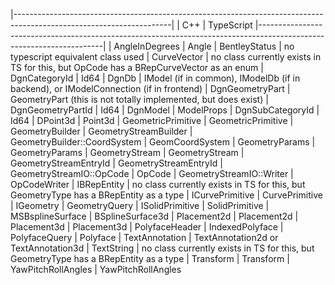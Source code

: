 
|---------------------------------------------------------------------------------------------------------------------|
| C++                           | TypeScript
|---------------------------------------------------------------------------------------------------------------------|
| AngleInDegrees                |	Angle
| BentleyStatus                 |	no typescript equivalent class used
| CurveVector                   | no class currently exists in TS for this, but OpCode has a BRepCurveVector as an enum
| DgnCategoryId	                | Id64
| DgnDb	                        | IModel (if in common), IModelDb (if in backend), or IModelConnection (if in frontend)
| DgnGeometryPart	              | GeometryPart (this is not totally implemented, but does exist)
| DgnGeometryPartId             |	Id64
| DgnModel	                    | ModelProps
| DgnSubCategoryId              |	Id64
| DPoint3d                      |	Point3d
| GeometricPrimitive	          | GeometricPrimitive
| GeometryBuilder	              | GeometryStreamBuilder
| GeometryBuilder::CoordSystem  | GeomCoordSystem
| GeometryParams	              | GeometryParams
| GeometryStream	              | GeometryStream
| GeometryStreamEntryId	        | GeometryStreamEntryId
| GeometryStreamIO::OpCode	    | OpCode
| GeometryStreamIO::Writer	    | OpCodeWriter
| IBRepEntity                   |	no class currently exists in TS for this, but GeometryType has a BRepEntity as a type
| ICurvePrimitive               |	CurvePrimitive
| IGeometry	                    | GeometryQuery
| ISolidPrimitive               |	SolidPrimitive
| MSBsplineSurface              |	BSplineSurface3d
| Placement2d	                  | Placement2d
| Placement3d	                  | Placement3d
| PolyfaceHeader                |	IndexedPolyface
| PolyfaceQuery	                | Polyface
| TextAnnotation                |	TextAnnotation2d or TextAnnotation3d
| TextString	                  | no class currently exists in TS for this, but GeometryType has a BRepEntity as a type
| Transform	                    | Transform
| YawPitchRollAngles            |	YawPitchRollAngles
